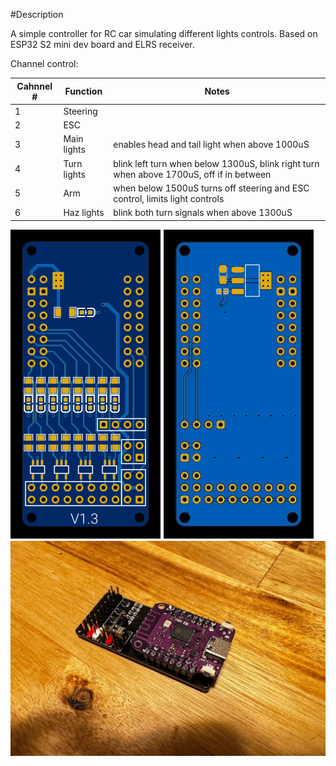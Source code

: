 #Description

A simple controller for RC car simulating different lights controls. Based on ESP32 S2 mini dev board and ELRS receiver.

Channel control:

Cahnnel # |Function|Notes|
---|---|---|
1|Steering||
2|ESC||
3|Main lights|enables head and tail light when above 1000uS
4|Turn lights|blink left turn when below 1300uS, blink right turn when above 1700uS, off if in between
5|Arm|when below 1500uS turns off steering and ESC control, limits light controls
6|Haz lights|blink both turn signals when above 1300uS

![](https://raw.githubusercontent.com/Le0Michine/ESP32-RC-Car-controller/master/pcb/pcb-top.svg)
![](https://raw.githubusercontent.com/Le0Michine/ESP32-RC-Car-controller/master/pcb/pcb-bottom.svg)
![](https://raw.githubusercontent.com/Le0Michine/ESP32-RC-Car-controller/master/pcb/pcb-assembled.jpg)

